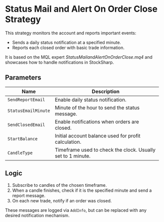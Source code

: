# Status Mail and Alert On Order Close Strategy

This strategy monitors the account and reports important events:

- Sends a daily status notification at a specified minute.
- Reports each closed order with basic trade information.

It is based on the MQL expert *StatusMailandAlertOnOrderClose.mq4* and showcases how to handle notifications in StockSharp.

## Parameters

| Name | Description |
|------|-------------|
| `SendReportEmail` | Enable daily status notification. |
| `StatusEmailMinute` | Minute of the hour to send the status message. |
| `SendClosedEmail` | Enable notifications when orders are closed. |
| `StartBalance` | Initial account balance used for profit calculation. |
| `CandleType` | Timeframe used to check the clock. Usually set to 1 minute. |

## Logic

1. Subscribe to candles of the chosen timeframe.
2. When a candle finishes, check if it is the specified minute and send a report message.
3. On each new trade, notify if an order was closed.

These messages are logged via `AddInfo`, but can be replaced with any desired notification mechanism.
